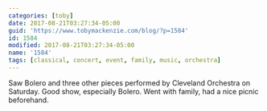 ```yaml
---
categories: [toby]
date: 2017-08-21T03:27:34-05:00
guid: 'https://www.tobymackenzie.com/blog/?p=1584'
id: 1584
modified: 2017-08-21T03:27:34-05:00
name: '1584'
tags: [classical, concert, event, family, music, orchestra]
---
```


Saw Bolero and three other pieces performed by Cleveland Orchestra on Saturday.<!--more-->  Good show, especially Bolero.  Went with family, had a nice picnic beforehand.
